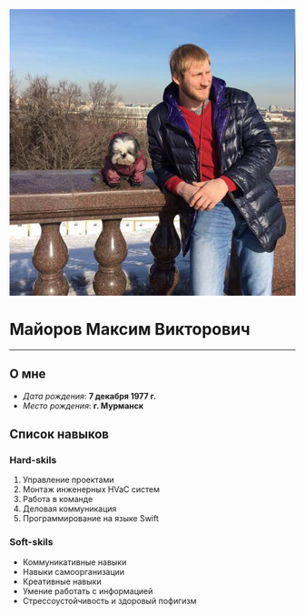 ![Maiorov foto](https://raw.githubusercontent.com/MaksMai/GitDiplom/main/img/myfoto.jpg)

# Майоров Максим Викторович
____

## О мне
- *Дата рождения*:  **7 декабря 1977 г.**
- *Место рождения*: **г. Мурманск**

## Cписок навыков
### Hard-skils
1. Управление проектами
1. Монтаж инженерных HVaC систем 
1. Работа в команде
1. Деловая коммуникация
1. Программирование на языке Swift

### Soft-skils
* Коммуникативные навыки
* Навыки самоорганизации
* Креативные навыки
* Умение работать с информацией
* Стрессоустойчивость и здоровый пофигизм


